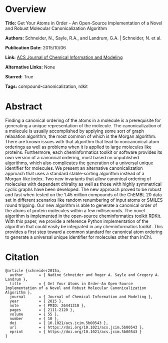 # Overview
**Title:**
Get Your Atoms in Order - An Open-Source Implementation of a Novel and Robust Molecular Canonicalization Algorithm

**Authors:**
Schneider, N., Sayle, R.A., and Landrum, G.A. |
Schneider, N. et al.

**Publication Date:**
2015/10/06

**Link:**
[ACS Journal of Chemical Information and Modeling](https://pubs.acs.org/doi/10.1021/acs.jcim.5b00543)

**Alternative Links:**
None

**Starred:**
True

**Tags:**
compound-canonicalization, rdkit


# Abstract
Finding a canonical ordering of the atoms in a molecule is a prerequisite for generating a unique representation of the molecule.
The canonicalization of a molecule is usually accomplished by applying some sort of graph relaxation algorithm, the most common of which is the Morgan algorithm.
There are known issues with that algorithm that lead to noncanonical atom orderings as well as problems when it is applied to large molecules like proteins.
Furthermore, each cheminformatics toolkit or software provides its own version of a canonical ordering, most based on unpublished algorithms, which also complicates the generation of a universal unique identifier for molecules.
We present an alternative canonicalization approach that uses a standard stable-sorting algorithm instead of a Morgan-like index.
Two new invariants that allow canonical ordering of molecules with dependent chirality as well as those with highly symmetrical cyclic graphs have been developed.
The new approach proved to be robust and fast when tested on the 1.45 million compounds of the ChEMBL 20 data set in different scenarios like random renumbering of input atoms or SMILES round tripping.
Our new algorithm is able to generate a canonical order of the atoms of protein molecules within a few milliseconds.
The novel algorithm is implemented in the open-source cheminformatics toolkit RDKit.
With this paper, we provide a reference Python implementation of the algorithm that could easily be integrated in any cheminformatics toolkit.
This provides a first step toward a common standard for canonical atom ordering to generate a universal unique identifier for molecules other than InChI.


# Citation
```
@article {schneider2015a,
  author       = { Nadine Schneider and Roger A. Sayle and Gregory A. Landrum },
  title        = { Get Your Atoms in Order—An Open-Source Implementation of a Novel and Robust Molecular Canonicalization Algorithm },
  journal      = { Journal of Chemical Information and Modeling },
  year         = { 2015 },
  note         = { PMID: 26441310 },
  pages        = { 2111-2120 },
  volume       = { 55 },
  number       = { 10 },
  doi          = { 10.1021/acs.jcim.5b00543 },
  url          = { https://doi.org/10.1021/acs.jcim.5b00543 },
  eprint       = { https://doi.org/10.1021/acs.jcim.5b00543 }
}
```
